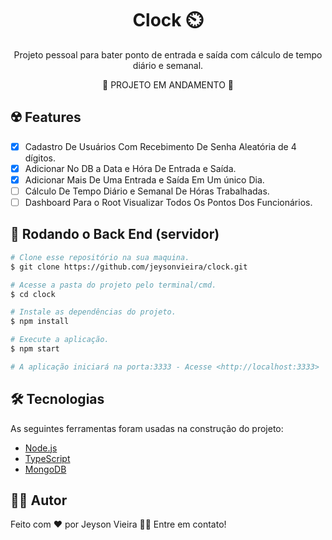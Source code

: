 <h1 align="center"> Clock ⏲️</h1>

<p align="center" id="objetivo"> Projeto pessoal para bater ponto de entrada e saída com cálculo de tempo diário e semanal.</p>

<p align="center">🚧 PROJETO EM ANDAMENTO 🚧</p>

## ☢️ Features

- [x] Cadastro De Usuários Com Recebimento De Senha Aleatória de 4 dígitos.
- [x] Adicionar No DB a Data e Hóra De Entrada e Saída.
- [x] Adicionar Mais De Uma Entrada e Saída Em Um único Dia.
- [ ] Cálculo De Tempo Diário e Semanal De Hóras Trabalhadas.
- [ ] Dashboard Para o Root Visualizar Todos Os Pontos Dos Funcionários.

## 🎲 Rodando o Back End (servidor)
```bash
# Clone esse repositório na sua maquina.
$ git clone https://github.com/jeysonvieira/clock.git

# Acesse a pasta do projeto pelo terminal/cmd.
$ cd clock

# Instale as dependências do projeto.
$ npm install

# Execute a aplicação.
$ npm start

# A aplicação iniciará na porta:3333 - Acesse <http://localhost:3333>
```

## 🛠️ Tecnologias

As seguintes ferramentas foram usadas na construção do projeto:

- [Node.js](https://nodejs.org/en/)
- [TypeScript](https://www.typescriptlang.org/)
- [MongoDB](https://www.mongodb.com/)

## 👨‍💻 Autor
Feito com ❤️ por Jeyson Vieira 👋🏽 Entre em contato!